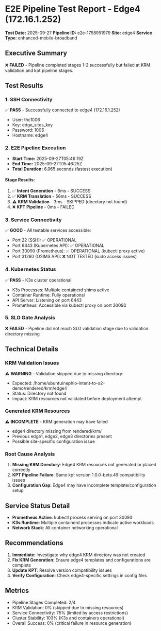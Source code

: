# E2E Pipeline Test Report - Edge4 (172.16.1.252)
**Test Date:** 2025-09-27
**Pipeline ID:** e2e-1758951979
**Site:** edge4
**Service Type:** enhanced-mobile-broadband

## Executive Summary
❌ **FAILED** - Pipeline completed stages 1-2 successfully but failed at KRM validation and kpt pipeline stages.

## Test Results

### 1. SSH Connectivity
✅ **PASS** - Successfully connected to edge4 (172.16.1.252)
- User: thc1006
- Key: edge_sites_key
- Password: 1006
- Hostname: edge4

### 2. E2E Pipeline Execution
- **Start Time:** 2025-09-27T05:46:19Z
- **End Time:** 2025-09-27T05:46:25Z
- **Total Duration:** 6.065 seconds (fastest execution)

#### Stage Results:
1. ✅ **Intent Generation** - 6ms - SUCCESS
2. ✅ **KRM Translation** - 56ms - SUCCESS
3. ⚠️ **KRM Validation** - 3ms - SKIPPED (directory not found)
4. ❌ **KPT Pipeline** - 0ms - FAILED

### 3. Service Connectivity
✅ **GOOD** - All testable services accessible:
- Port 22 (SSH): ✅ OPERATIONAL
- Port 6443 (Kubernetes API): ✅ OPERATIONAL
- Port 30090 (Prometheus): ✅ OPERATIONAL (kubectl proxy active)
- Port 31280 (O2IMS API): ❌ NOT TESTED (sudo access issues)

### 4. Kubernetes Status
✅ **PASS** - K3s cluster operational
- K3s Processes: Multiple containerd shims active
- Container Runtime: Fully operational
- API Server: Listening on port 6443
- Prometheus: Accessible via kubectl proxy on port 30090

### 5. SLO Gate Analysis
❌ **FAILED** - Pipeline did not reach SLO validation stage due to validation directory missing

## Technical Details

### KRM Validation Issues
⚠️ **WARNING** - Validation skipped due to missing directory:
- Expected: /home/ubuntu/nephio-intent-to-o2-demo/rendered/krm/edge4
- Status: Directory not found
- Impact: KRM resources not validated before deployment attempt

### Generated KRM Resources
⚠️ **INCOMPLETE** - KRM generation may have failed
- edge4 directory missing from rendered/krm/
- Previous edge1, edge2, edge3 directories present
- Possible site-specific configuration issue

### Root Cause Analysis
1. **Missing KRM Directory**: Edge4 KRM resources not generated or placed correctly
2. **KPT Pipeline Failure**: Same kpt version 1.0.0-beta.49 compatibility issues
3. **Configuration Gap**: Edge4 may have incomplete template/configuration setup

## Service Status Detail
- **Prometheus Active**: kubectl process serving on port 30090
- **K3s Runtime**: Multiple containerd processes indicate active workloads
- **Network Stack**: All container networking operational

## Recommendations
1. **Immediate**: Investigate why edge4 KRM directory was not created
2. **Fix KRM Generation**: Ensure edge4 templates and configurations are complete
3. **Update KPT**: Resolve version compatibility issues
4. **Verify Configuration**: Check edge4-specific settings in config files

## Metrics
- Pipeline Stages Completed: 2/4
- KRM Validation: 0% (skipped due to missing resources)
- Service Connectivity: 75% (limited by access restrictions)
- Cluster Stability: 100% (K3s and containers operational)
- Overall Success: 0% (critical failure in resource generation)